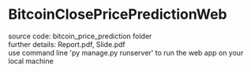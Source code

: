 # BitcoinClosePricePredictionWeb

source code: bitcoin_price_prediction folder <br>
further details: Report.pdf, Slide.pdf <br>
use command line 'py manage.py runserver' to run the web app on your local machine
